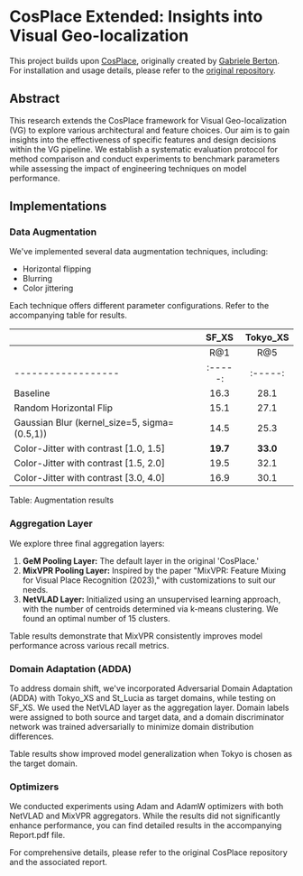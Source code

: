 # CosPlace Extended: Insights into Visual Geo-localization

This project builds upon [CosPlace](https://github.com/gmberton/CosPlace.git), originally created by [Gabriele Berton](https://github.com/gmberton). For installation and usage details, please refer to the [original repository](https://github.com/gmberton/CosPlace.git).

## Abstract

This research extends the CosPlace framework for Visual Geo-localization (VG) to explore various architectural and feature choices. Our aim is to gain insights into the effectiveness of specific features and design decisions within the VG pipeline. We establish a systematic evaluation protocol for method comparison and conduct experiments to benchmark parameters while assessing the impact of engineering techniques on model performance.

## Implementations

### Data Augmentation

We've implemented several data augmentation techniques, including:
- Horizontal flipping
- Blurring
- Color jittering

Each technique offers different parameter configurations. Refer to the accompanying table for results.

|                  |     SF_XS     |     Tokyo_XS     |
|------------------|:-------------:|:----------------:|
|                  |  R@1  |  R@5  |  R@10  |  R@20  |  R@1  |  R@5  |  R@10  |  R@20  |
|------------------|:-----:|:-----:|:------:|:------:|:-----:|:-----:|:------:|:------:|
| Baseline         | 16.3  | 28.1  |  34.0  |  40.1  | 28.9  | 46.0  | 59.0  | 71.1  |
| Random Horizontal Flip | 15.1  | 27.1  | 32.6  | 37.9  | 27.6  | 51.7  | 61.9  | **72.1** |
| Gaussian Blur (kernel_size=5, sigma=(0.5,1)) | 14.5  | 25.3  | 32.1  | 38.3  | 26.1  | 49.8  | 60.0  | 70.1  |
| Color-Jitter with contrast [1.0, 1.5] | **19.7** | **33.0** | 37.9  | 43.6  | **37.8** | **53.7** | 59.0  | 70.2  |
| Color-Jitter with contrast [1.5, 2.0] | 19.5  | 32.1  | **38.3** | **43.8** | 36.5  | 52.7  | **62.2** | 70.8  |
| Color-Jitter with contrast [3.0, 4.0] | 16.9  | 30.1  | 35.8  | 41.9  | 30.8  | 49.2  | 54.0  | 66.0  |

Table: Augmentation results

### Aggregation Layer

We explore three final aggregation layers:
1. **GeM Pooling Layer:** The default layer in the original 'CosPlace.'
2. **MixVPR Pooling Layer:** Inspired by the paper "MixVPR: Feature Mixing for Visual Place Recognition (2023)," with customizations to suit our needs.
3. **NetVLAD Layer:** Initialized using an unsupervised learning approach, with the number of centroids determined via k-means clustering. We found an optimal number of 15 clusters.

Table results demonstrate that MixVPR consistently improves model performance across various recall metrics.

### Domain Adaptation (ADDA)

To address domain shift, we've incorporated Adversarial Domain Adaptation (ADDA) with Tokyo_XS and St_Lucia as target domains, while testing on SF_XS. We used the NetVLAD layer as the aggregation layer. Domain labels were assigned to both source and target data, and a domain discriminator network was trained adversarially to minimize domain distribution differences.

Table results show improved model generalization when Tokyo is chosen as the target domain.

### Optimizers

We conducted experiments using Adam and AdamW optimizers with both NetVLAD and MixVPR aggregators. While the results did not significantly enhance performance, you can find detailed results in the accompanying Report.pdf file.

For comprehensive details, please refer to the original CosPlace repository and the associated report.






